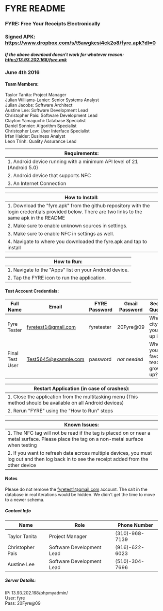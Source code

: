 # FYRE README
### FYRE: Free Your Receipts Electronically

### Signed APK: https://www.dropbox.com/s/t5awgkcsi4ck2o8/fyre.apk?dl=0
##### If the above download doesn't work for whatever reason: http://13.93.202.168/fyre.apk

### June 4th 2016

#### Team Members:
Taylor Tanita:          Project Manager  
Julian Williams-Lanier: Senior Systems Analyst  
Julian Jacobs:          Software Architect  
Austine Lee:            Software Development Lead  
Christopher Pais:       Software Development Lead  
Clayton Yamaguchi:      Database Specialist  
Daniel Sonnier:         Algorithm Specialist  
Christopher Lew:        User Interface Specialist  
Irfan Haider:           Business Analyst  
Leon Trinh:             Quality Assurance Lead

| Requirements: |  
| ------ |
| 1. Android device running with a minimum API level of 21 (Android 5.0) |
| 2. Android device that supports NFC |
| 3. An Internet Connection |

| How to Install: |  
| ------ |
| 1. Download the "fyre.apk" from the github repository with the login credentials provided below. There are two links to the same apk in the README|
| 2. Make sure to enable unknown sources in settings. |
| 3. Make sure to enable NFC in settings as well. |
| 4. Navigate to where you downloaded the fyre.apk and tap to install |

| How to Run: |  
| ------ |
| 1. Navigate to the "Apps" list on your Android device. |
| 2. Tap the FYRE icon to run the application. |

#### Test Account Credentials:

| Full Name | Email | FYRE Password | Gmail Password | Security Question | Answer |
| --- | --- | --- | --- | --- | --- |
| Fyre Tester | fyretest1@gmail.com | fyretester | 20Fyre@09 | What city did you grow up in? | fyre |
| Final Test User | Test5645@example.com | password | *not needed* | Who was your favorite teacher growing up? | Cherry Chilespie |  

| Restart Application (in case of crashes): |  
| ------ |
| 1. Close the application from the multitasking menu (This method should be available on all Android devices) |
| 2. Rerun "FYRE" using the "How to Run" steps |

| Known Issues: |  
| ------ |
| 1. The NFC tag will not be read if the tag is placed on or near a metal surface. Please place the tag on a non-metal surface when testing |
| 2. If you want to refresh data across multiple devices, you must log out and then log back in to see the receipt added from the other device |

#### Notes
Please do not remove the fyretest1@gmail.com account.
The salt in the database in real iterations would be hidden. We didn't get the time to move to a newer schema.

##### Contact Info
| Name | Role | Phone Number |
| --- | --- | --- |
| Taylor Tanita | Project Manager | (310)-968-7139 |
| Christopher Pais | Software Development Lead | (916)-622-6023 |
| Austine Lee | Software Development Lead | (510)-304-7696 |

##### Server Details:
IP: 13.93.202.168/phpmyadmin/  
User: fyre  
Pass: 20Fyre@09
